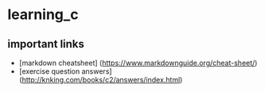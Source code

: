 # learning_c

## important links
- [markdown cheatsheet] (https://www.markdownguide.org/cheat-sheet/)
- [exercise question answers] (http://knking.com/books/c2/answers/index.html)